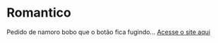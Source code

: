 # Romantico
Pedido de namoro bobo que o botão fica fugindo...
[Acesse o site aqui](https://muriloxox.github.io/Pedido-de-namoro/)
